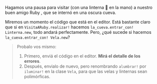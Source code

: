 Hagamos una pausa para visitar (con una linterna :flashlight: en la mano) a nuestro buen amigo Ruby <i class="da da-ruby"></i>, que se internó en una oscura cueva. 

Miremos un momento el código que está en el editor. Está bastante claro que si en `VisitaARuby.realizar!` hacemos `la_cueva.entrar_con! Linterna.new`, todo andará perfectamente. Pero, ¿qué sucede si hacemos `la_cueva.entrar_con! Vela.new`?

> Probalo vos mismo: 
> 
>  1. Primero, enviá el código en el editor. **Mirá el detalle de los errores**. 
>  2. Después, envialo de nuevo, pero renombrando `alumbrar!` por `iluminar!` en la clase `Vela`, para que las velas y linternas sean polimórficas. 


